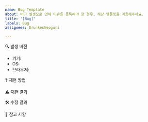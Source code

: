 ```yaml
---
name: Bug Template
about: 버그 발생으로 인해 이슈를 등록해야 할 경우, 해당 템플릿을 이용해주세요.
title: "[Bug]"
labels: Bug
assignees: DrunkenNeoguri

---
```


🔍 발생 버전
- 기기: <!-- 데스크탑과 모바일 중에 이슈를 어디서 발견했는지 작성해주세요.  -->
- OS:  <!-- 이슈가 발견된 기기의 OS가 iOS, Window, Android 중에 어떤 것인지 기입해주세요.  --> 
- 브라우저: <!-- 이슈가 발견된 브라우저가 Chrome, 삼성, Firefox, Safari 등 어떤 브라우저에서 발견된 건지 기입해주세요.  --> 

❓ 재현 방법
<!-- 어떤 방법을 통해서 재현이 되었는지 상세하게 서술해주세요. -->
<!-- 앞에 숫자를 붙여서 단계별로 설명해주시면 더 좋습니다.   -->

⚠️ 재현 결과
<!-- 재현 결과, 어떤 버그가 발생했는지 기입해주세요.  -->

🛠️ 수정 결과
<!--해당 버그를 수정 시, 어떤 결과가 나타나야 하는지 기입해주세요.  -->

🔖 참고 사항
<!-- 해당 사항은 선택입니다. -->
<!-- 버그 수정과 관련하여 참고해야 할 사항이 있다면 기입해주세요. -->
